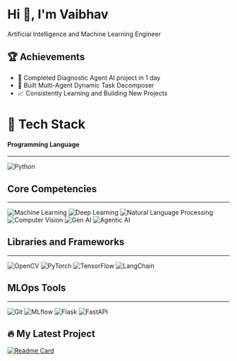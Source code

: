# Hi 👋, I'm Vaibhav
Artificial Intelligence and Machine Learning Engineer


## 🏆 Achievements
- 🥇 Completed Diagnostic Agent AI project in 1 day
- 🚀 Built Multi-Agent Dynamic Task Decomposer
- 📈 Consistently Learning and Building New Projects

# 🚀 Tech Stack


#### **Programming Language**
---
![Python](https://img.shields.io/badge/Python-3776AB?style=for-the-badge&logo=python&logoColor=white)

## **Core Competencies**
---
![Machine Learning](https://img.shields.io/badge/Machine%20Learning-FF6F00?style=for-the-badge&logo=OpenAI&logoColor=white)
![Deep Learning](https://img.shields.io/badge/Deep%20Learning-006400?style=for-the-badge&logo=tensorflow&logoColor=white)
![Natural Language Processing](https://img.shields.io/badge/NLP-8A2BE2?style=for-the-badge&logo=openai&logoColor=white)
![Computer Vision](https://img.shields.io/badge/Computer%20Vision-4682B4?style=for-the-badge&logo=opencv&logoColor=white)
![Gen AI](https://img.shields.io/badge/Generative%20AI-FFD700?style=for-the-badge&logo=OpenAI&logoColor=black)
![Agentic AI](https://img.shields.io/badge/Agentic%20AI-000000?style=for-the-badge&logo=openai&logoColor=white)

## **Libraries and Frameworks**
---
![OpenCV](https://img.shields.io/badge/OpenCV-5C3EE8?style=for-the-badge&logo=opencv&logoColor=white)
![PyTorch](https://img.shields.io/badge/PyTorch-EE4C2C?style=for-the-badge&logo=pytorch&logoColor=white)
![TensorFlow](https://img.shields.io/badge/TensorFlow-FF6F00?style=for-the-badge&logo=tensorflow&logoColor=white)
![LangChain](https://img.shields.io/badge/LangChain-000000?style=for-the-badge&logo=data:image/png;base64,...)

## **MLOps Tools**
---
![Git](https://img.shields.io/badge/Git-F05032?style=for-the-badge&logo=git&logoColor=white)
![MLflow](https://img.shields.io/badge/MLflow-0194E2?style=for-the-badge&logo=mlflow&logoColor=white)
![Flask](https://img.shields.io/badge/Flask-000000?style=for-the-badge&logo=flask&logoColor=white)
![FastAPI](https://img.shields.io/badge/FastAPI-009688?style=for-the-badge&logo=fastapi&logoColor=white)

## 🔥 My Latest Project
[![Readme Card](https://github-readme-stats.vercel.app/api/pin/?username=YOUR_USERNAME&repo=YOUR_REPO)](https://github.com/YOUR_USERNAME/YOUR_REPO)


